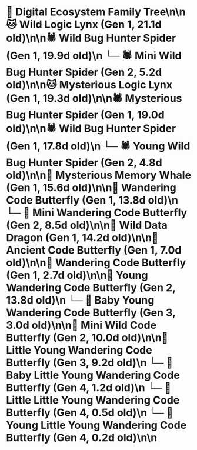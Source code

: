 # 🌳 Digital Ecosystem Family Tree\n\n🐱 Wild Logic Lynx (Gen 1, 21.1d old)\n\n🕷️ Wild Bug Hunter Spider (Gen 1, 19.9d old)\n  └─ 🕷️ Mini Wild Bug Hunter Spider (Gen 2, 5.2d old)\n\n🐱 Mysterious Logic Lynx (Gen 1, 19.3d old)\n\n🕷️ Mysterious Bug Hunter Spider (Gen 1, 19.0d old)\n\n🕷️ Wild Bug Hunter Spider (Gen 1, 17.8d old)\n  └─ 🕷️ Young Wild Bug Hunter Spider (Gen 2, 4.8d old)\n\n🐋 Mysterious Memory Whale (Gen 1, 15.6d old)\n\n🦋 Wandering Code Butterfly (Gen 1, 13.8d old)\n  └─ 🦋 Mini Wandering Code Butterfly (Gen 2, 8.5d old)\n\n🐉 Wild Data Dragon (Gen 1, 14.2d old)\n\n🦋 Ancient Code Butterfly (Gen 1, 7.0d old)\n\n🦋 Wandering Code Butterfly (Gen 1, 2.7d old)\n\n🦋 Young Wandering Code Butterfly (Gen 2, 13.8d old)\n  └─ 🦋 Baby Young Wandering Code Butterfly (Gen 3, 3.0d old)\n\n🦋 Mini Wild Code Butterfly (Gen 2, 10.0d old)\n\n🦋 Little Young Wandering Code Butterfly (Gen 3, 9.2d old)\n  └─ 🦋 Baby Little Young Wandering Code Butterfly (Gen 4, 1.2d old)\n  └─ 🦋 Little Little Young Wandering Code Butterfly (Gen 4, 0.5d old)\n  └─ 🦋 Young Little Young Wandering Code Butterfly (Gen 4, 0.2d old)\n\n
